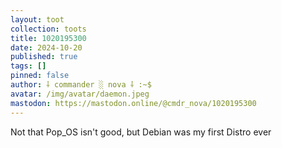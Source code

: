 ```yaml
---
layout: toot
collection: toots
title: 1020195300
date: 2024-10-20
published: true
tags: []
pinned: false
author: ⸸ commander ░ nova ⸸ :~$
avatar: /img/avatar/daemon.jpeg
mastodon: https://mastodon.online/@cmdr_nova/1020195300
---
```


Not that Pop_OS isn't good, but Debian was my first Distro ever

